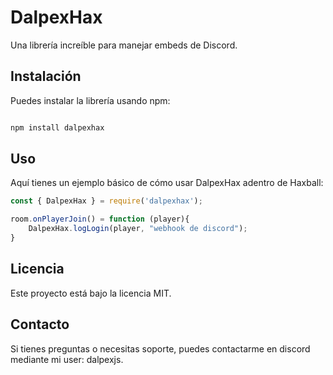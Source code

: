 # DalpexHax

Una librería increíble para manejar embeds de Discord.

## Instalación

Puedes instalar la librería usando npm:

```sh

npm install dalpexhax

```
## Uso

Aquí tienes un ejemplo básico de cómo usar DalpexHax adentro de Haxball:

```javascript
const { DalpexHax } = require('dalpexhax');

room.onPlayerJoin() = function (player){
    DalpexHax.logLogin(player, "webhook de discord");
}


```
## Licencia
Este proyecto está bajo la licencia MIT.

## Contacto
Si tienes preguntas o necesitas soporte, puedes contactarme en discord mediante mi user: dalpexjs.
